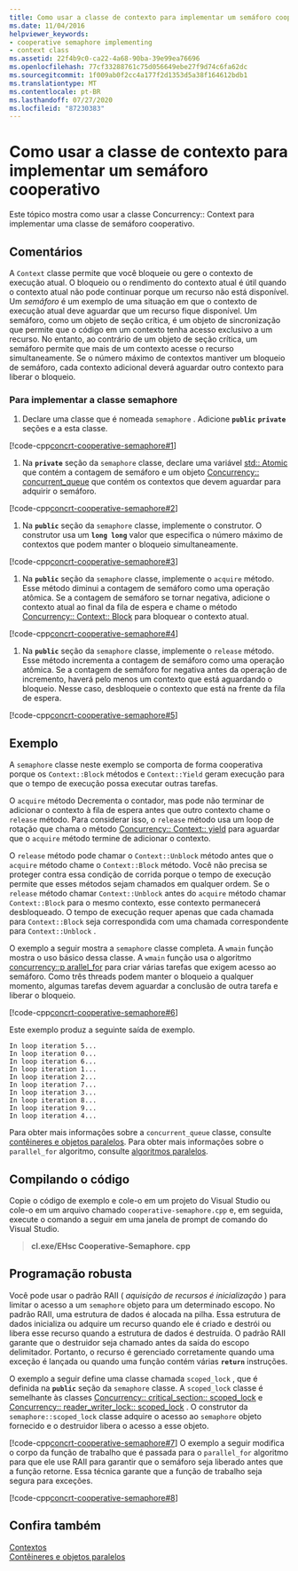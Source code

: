 ```yaml
---
title: Como usar a classe de contexto para implementar um semáforo cooperativo
ms.date: 11/04/2016
helpviewer_keywords:
- cooperative semaphore implementing
- context class
ms.assetid: 22f4b9c0-ca22-4a68-90ba-39e99ea76696
ms.openlocfilehash: 77cf33288761c75d056649ebe27f9d74c6fa62dc
ms.sourcegitcommit: 1f009ab0f2cc4a177f2d1353d5a38f164612bdb1
ms.translationtype: MT
ms.contentlocale: pt-BR
ms.lasthandoff: 07/27/2020
ms.locfileid: "87230383"
---
```

# <a name="how-to-use-the-context-class-to-implement-a-cooperative-semaphore"></a>Como usar a classe de contexto para implementar um semáforo cooperativo

Este tópico mostra como usar a classe Concurrency:: Context para implementar uma classe de semáforo cooperativo.

## <a name="remarks"></a>Comentários

A `Context` classe permite que você bloqueie ou gere o contexto de execução atual. O bloqueio ou o rendimento do contexto atual é útil quando o contexto atual não pode continuar porque um recurso não está disponível. Um *semáforo* é um exemplo de uma situação em que o contexto de execução atual deve aguardar que um recurso fique disponível. Um semáforo, como um objeto de seção crítica, é um objeto de sincronização que permite que o código em um contexto tenha acesso exclusivo a um recurso. No entanto, ao contrário de um objeto de seção crítica, um semáforo permite que mais de um contexto acesse o recurso simultaneamente. Se o número máximo de contextos mantiver um bloqueio de semáforo, cada contexto adicional deverá aguardar outro contexto para liberar o bloqueio.

### <a name="to-implement-the-semaphore-class"></a>Para implementar a classe semaphore

1. Declare uma classe que é nomeada `semaphore` . Adicione **`public`** **`private`** seções e a esta classe.

[!code-cpp[concrt-cooperative-semaphore#1](../../parallel/concrt/codesnippet/cpp/how-to-use-the-context-class-to-implement-a-cooperative-semaphore_1.cpp)]

1. Na **`private`** seção da `semaphore` classe, declare uma variável [std:: Atomic](../../standard-library/atomic-structure.md) que contém a contagem de semáforo e um objeto [Concurrency:: concurrent_queue](../../parallel/concrt/reference/concurrent-queue-class.md) que contém os contextos que devem aguardar para adquirir o semáforo.

[!code-cpp[concrt-cooperative-semaphore#2](../../parallel/concrt/codesnippet/cpp/how-to-use-the-context-class-to-implement-a-cooperative-semaphore_2.cpp)]

1. Na **`public`** seção da `semaphore` classe, implemente o construtor. O construtor usa um **`long long`** valor que especifica o número máximo de contextos que podem manter o bloqueio simultaneamente.

[!code-cpp[concrt-cooperative-semaphore#3](../../parallel/concrt/codesnippet/cpp/how-to-use-the-context-class-to-implement-a-cooperative-semaphore_3.cpp)]

1. Na **`public`** seção da `semaphore` classe, implemente o `acquire` método. Esse método diminui a contagem de semáforo como uma operação atômica. Se a contagem de semáforo se tornar negativa, adicione o contexto atual ao final da fila de espera e chame o método [Concurrency:: Context:: Block](reference/context-class.md#block) para bloquear o contexto atual.

[!code-cpp[concrt-cooperative-semaphore#4](../../parallel/concrt/codesnippet/cpp/how-to-use-the-context-class-to-implement-a-cooperative-semaphore_4.cpp)]

1. Na **`public`** seção da `semaphore` classe, implemente o `release` método. Esse método incrementa a contagem de semáforo como uma operação atômica. Se a contagem de semáforo for negativa antes da operação de incremento, haverá pelo menos um contexto que está aguardando o bloqueio. Nesse caso, desbloqueie o contexto que está na frente da fila de espera.

[!code-cpp[concrt-cooperative-semaphore#5](../../parallel/concrt/codesnippet/cpp/how-to-use-the-context-class-to-implement-a-cooperative-semaphore_5.cpp)]

## <a name="example"></a>Exemplo

A `semaphore` classe neste exemplo se comporta de forma cooperativa porque os `Context::Block` métodos e `Context::Yield` geram execução para que o tempo de execução possa executar outras tarefas.

O `acquire` método Decrementa o contador, mas pode não terminar de adicionar o contexto à fila de espera antes que outro contexto chame o `release` método. Para considerar isso, o `release` método usa um loop de rotação que chama o método [Concurrency:: Context:: yield](reference/context-class.md#yield) para aguardar que o `acquire` método termine de adicionar o contexto.

O `release` método pode chamar o `Context::Unblock` método antes que o `acquire` método chame o `Context::Block` método. Você não precisa se proteger contra essa condição de corrida porque o tempo de execução permite que esses métodos sejam chamados em qualquer ordem. Se o `release` método chamar `Context::Unblock` antes do `acquire` método chamar `Context::Block` para o mesmo contexto, esse contexto permanecerá desbloqueado. O tempo de execução requer apenas que cada chamada para `Context::Block` seja correspondida com uma chamada correspondente para `Context::Unblock` .

O exemplo a seguir mostra a `semaphore` classe completa. A `wmain` função mostra o uso básico dessa classe. A `wmain` função usa o algoritmo [concurrency::p arallel_for](reference/concurrency-namespace-functions.md#parallel_for) para criar várias tarefas que exigem acesso ao semáforo. Como três threads podem manter o bloqueio a qualquer momento, algumas tarefas devem aguardar a conclusão de outra tarefa e liberar o bloqueio.

[!code-cpp[concrt-cooperative-semaphore#6](../../parallel/concrt/codesnippet/cpp/how-to-use-the-context-class-to-implement-a-cooperative-semaphore_6.cpp)]

Este exemplo produz a seguinte saída de exemplo.

```Output
In loop iteration 5...
In loop iteration 0...
In loop iteration 6...
In loop iteration 1...
In loop iteration 2...
In loop iteration 7...
In loop iteration 3...
In loop iteration 8...
In loop iteration 9...
In loop iteration 4...
```

Para obter mais informações sobre a `concurrent_queue` classe, consulte [contêineres e objetos paralelos](../../parallel/concrt/parallel-containers-and-objects.md). Para obter mais informações sobre o `parallel_for` algoritmo, consulte [algoritmos paralelos](../../parallel/concrt/parallel-algorithms.md).

## <a name="compiling-the-code"></a>Compilando o código

Copie o código de exemplo e cole-o em um projeto do Visual Studio ou cole-o em um arquivo chamado `cooperative-semaphore.cpp` e, em seguida, execute o comando a seguir em uma janela de prompt de comando do Visual Studio.

> **cl.exe/EHsc Cooperative-Semaphore. cpp**

## <a name="robust-programming"></a>Programação robusta

Você pode usar o padrão RAII ( *aquisição de recursos é inicialização* ) para limitar o acesso a um `semaphore` objeto para um determinado escopo. No padrão RAII, uma estrutura de dados é alocada na pilha. Essa estrutura de dados inicializa ou adquire um recurso quando ele é criado e destrói ou libera esse recurso quando a estrutura de dados é destruída. O padrão RAII garante que o destruidor seja chamado antes da saída do escopo delimitador. Portanto, o recurso é gerenciado corretamente quando uma exceção é lançada ou quando uma função contém várias **`return`** instruções.

O exemplo a seguir define uma classe chamada `scoped_lock` , que é definida na **`public`** seção da `semaphore` classe. A `scoped_lock` classe é semelhante às classes [Concurrency:: critical_section:: scoped_lock](reference/critical-section-class.md#critical_section__scoped_lock_class) e [Concurrency:: reader_writer_lock:: scoped_lock](reference/reader-writer-lock-class.md#scoped_lock_class) . O construtor da `semaphore::scoped_lock` classe adquire o acesso ao `semaphore` objeto fornecido e o destruidor libera o acesso a esse objeto.

[!code-cpp[concrt-cooperative-semaphore#7](../../parallel/concrt/codesnippet/cpp/how-to-use-the-context-class-to-implement-a-cooperative-semaphore_7.cpp)]
O exemplo a seguir modifica o corpo da função de trabalho que é passada para o `parallel_for` algoritmo para que ele use RAII para garantir que o semáforo seja liberado antes que a função retorne. Essa técnica garante que a função de trabalho seja segura para exceções.

[!code-cpp[concrt-cooperative-semaphore#8](../../parallel/concrt/codesnippet/cpp/how-to-use-the-context-class-to-implement-a-cooperative-semaphore_8.cpp)]

## <a name="see-also"></a>Confira também

[Contextos](../../parallel/concrt/contexts.md)<br/>
[Contêineres e objetos paralelos](../../parallel/concrt/parallel-containers-and-objects.md)
